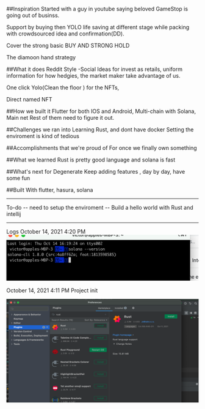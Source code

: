 
##Inspiration
Started with a guy in youtube saying beloved GameStop is going out of businss.

Support by buying then YOLO life saving at different stage while packing with crowdsourced idea and confirmation(DD).

Cover the strong basic BUY AND STRONG HOLD

The diamoon hand strategy

##What it does
Reddit Style -Social Ideas for invest as retails, uniform information for how hedgies, the market maker take advantage of us.

One click Yolo(Clean the floor ) for the NFTs,

Direct named NFT

##How we built it
Flutter for both IOS and Android, Multi-chain with Solana, Main net Rest of them need to figure it out.

##Challenges we ran into
Learning Rust, and dont have docker Setting the enviroment is kind of tedious

##Accomplishments that we're proud of
For once we finally own something

##What we learned
Rust is pretty good language and solana is fast

##What's next for Degenerate
Keep adding features , day by day, have some fun

##Built With
flutter, hasura, solana

----
To-do
-- need to setup the enviroment
-- Build a hello world  with Rust and intellij

----    
Logs
October 14, 2021 4:20 PM
![Take 9 mins to get solana  CLI works!!](github_image/solana_works.png)

October 14, 2021 4:11 PM
Project init

![Beloved Intellij support Rust](github_image/intellijrust.png)



